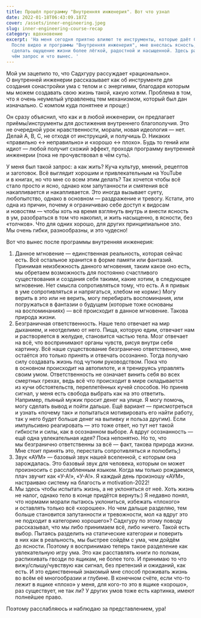 ```yaml
---
title: Прошёл программу "Внутренняя инженерия". Вот что узнал
date: 2022-01-18T06:43:09.187Z
cover: /assets/inner-engineering.jpeg
slug: inner-engineering-course-recap
category: вдохновение
excerpt: 'На меня сегодня приятно влияют те инструменты, которые даёт Садхгуру.
  После видео и программы "Внутренняя инженерия", мне внеслась ясность, как
  сделать ощущение жизни более лёгкой, радостной и насыщенной. Здесь расскажу, в
  чём запрос и что вынес. '
---
```

<p>Мой ум&nbsp;зацепило то, что Садхгуру рассуждает &laquo;рационально&raquo;. О&nbsp;внутренней инженерии рассказывает как об&nbsp;инструменте для создания сонастройки ума с&nbsp;телом и&nbsp;с&nbsp;энергиями, благодаря которым мы&nbsp;можем создавать свою жизнь такой, какую хотим. Проблема в&nbsp;том, что я&nbsp;очень неумелый управленец тем механизмом, который был дан изначально. С&nbsp;компом куда понятнее и&nbsp;проще:)</p>
<p>Он&nbsp;сразу объяснил, что как и&nbsp;в&nbsp;любой инженерии, он&nbsp;предлагает приёмы/инструменты для достижения внутреннего благополучия. Это не&nbsp;очередной урок нравственности, морали, новая идеология&nbsp;&mdash; нет. Делай A, B, C, не&nbsp;отходя от&nbsp;инструкций, и&nbsp;получишь D. Никаких &laquo;правильно <-> неправильно&raquo; и&nbsp;&laquo;хорошо <-> плохо&raquo;. Будь то&nbsp;гений или идиот&nbsp;&mdash; любой получит схожий эффект, проходя программу внутренней инженерии (пока не&nbsp;прочувствовал в&nbsp;чём суть).</p>
<p>У&nbsp;меня был такой запрос: а&nbsp;как жить? Куча культур, мнений, рецептов и&nbsp;заготовок. Всё выглядит хорошим и&nbsp;привлекательным на&nbsp;YouTube и&nbsp;в&nbsp;книгах, но&nbsp;что мне со&nbsp;всем этим делать? Так хочется чтобы всё стало просто и&nbsp;ясно, однако ком запутанности и&nbsp;смятения всё накапливается и&nbsp;накапливается. Это иногда вызывает суету, любопытство, однако в&nbsp;основном&nbsp;&mdash; раздражение и&nbsp;тревогу. Кстати, это одна из&nbsp;причин, почему я&nbsp;ограничиваю себе доступ к&nbsp;видосам и&nbsp;новостям&nbsp;&mdash; чтобы хоть на&nbsp;время взглянуть внутрь и&nbsp;внести ясность в&nbsp;ум, разобраться в&nbsp;том что накопил, и&nbsp;жить насыщенно, в&nbsp;ясности, без &laquo;толчков&raquo;. Что для одних хорошо, для других принципиальное зло. Мы&nbsp;очень гибки, разнообразны, и&nbsp;это чудесно!</p>
<p>Вот что вынес после программы внутренняя инженерия:</p>
<ol>
<li>Данное мгновение&nbsp;&mdash; единственная реальность, которая сейчас есть. Всё остальное хранится в&nbsp;форме памяти или фантазий. Принимая неизбежность данного мгновения, таким какое оно есть, мы&nbsp;обретаем возможность для постоянно счастливого существования и&nbsp;создания себя такими, какие хотим, в&nbsp;следующее мгновение. Нет смысла сопротивляться тому, что есть. А&nbsp;я&nbsp;привык в&nbsp;уме сопротивляться и&nbsp;напрягаться, хлебом не&nbsp;корми:) Могу верить в&nbsp;это или не&nbsp;верить, могу перебирать воспоминания, или погружаться в&nbsp;фантазии о&nbsp;будущем (которые тоже основаны на&nbsp;воспоминаниях)&nbsp;&mdash; всё происходит в&nbsp;данное мгновение. Такова природа жизни.</li>
<li>Безграничная ответственность. Наше тело отвечает на&nbsp;мир дыханием, и&nbsp;неотделимо от&nbsp;него. Пища, которую едим, отвечает нам и&nbsp;растворяется в&nbsp;желудке, становится частью тела. Мозг отвечает на&nbsp;всё, что воспринимают органы чувств, рисуя внутри себя картинку. Всё наше существование безгранично ответственно, мне остаётся это только принять и&nbsp;отвечать осознанно. Тогда получаю силу создавать жизнь под чутким руководством. Пока что в&nbsp;основном происходит на&nbsp;автопилоте, и&nbsp;я&nbsp;тренируясь управлять своим умом. Ответственность не&nbsp;означает винить себя во&nbsp;всех смертных грехах, ведь всё что происходит в&nbsp;мире складывается из&nbsp;кучи обстоятельств, переплетённых кучей способов. Но&nbsp;приняв сигнал, у&nbsp;меня есть свобода выбрать как на&nbsp;это ответить. Например, пъяный мужик просит денег на&nbsp;улице. Я&nbsp;могу помочь, могу сделать вывод и&nbsp;пойти дальше. Ещё вариант&nbsp;&mdash; присмотреться и&nbsp;узнать &laquo;почему так&raquo; и&nbsp;попытаться мотивировать его найти работу, так у&nbsp;него будет больше денег на&nbsp;выпивку и&nbsp;польза другим). Если импульсивно реагировать&nbsp;&mdash; это тоже ответ, но&nbsp;тут нет такой гибкости и&nbsp;силы, как в&nbsp;осознанном выборе. А&nbsp;вдруг осознанность&nbsp;&mdash; ещё одна увлекательная идея? Пока непонятно. Но&nbsp;то, что мы&nbsp;безгранично ответственны за&nbsp;всё&nbsp;&mdash; факт, такова природа жизни. Мне стоит принять это, перестать сопротивляться и&nbsp;полюбить;)</li>
<li>Звук &laquo;АУМ&raquo;&nbsp;&mdash; базовый звук нашей вселенной, с&nbsp;которым она зарождалась. Это базовый звук для человека, которым он&nbsp;может произносить с&nbsp;расслабленным языком. Когда мы&nbsp;только рождаемся, плач звучит как &laquo;<nobr>У-А</nobr>!&raquo;, &laquo;<nobr>У-А</nobr>!&raquo;. Я&nbsp;каждый день произношу &laquo;АУМ&raquo;, настраиваю систему на&nbsp;благость и&nbsp;<nobr>motivation-2022</nobr>!</li>
<li>Мы&nbsp;здесь чтобы испытать жизнь, а&nbsp;не&nbsp;уклоняться от&nbsp;неё. Хоть жизнь не&nbsp;налог, однако тело в&nbsp;конце придётся вернуть:) Я&nbsp;недавно понял, что нормами морали пытаюсь уклониться, избежать &laquo;плохого&raquo; и&nbsp;оставлять только всё &laquo;хорошее&raquo;. Но&nbsp;чем дальше разделяю, тем больше становится запутанности и&nbsp;тревожности, мол &laquo;а&nbsp;вдруг это не&nbsp;подходит в&nbsp;категорию хорошего&raquo;? Садхгуру по&nbsp;этому поводу рассказывал, что мы&nbsp;либо принимаем всё, либо ничего. Такой есть выбор. Пытаясь разделить на&nbsp;статические категории и&nbsp;поверить в&nbsp;них как в&nbsp;реальность, мы&nbsp;быстрее сойдём с&nbsp;ума, чем дойдём до&nbsp;ясности. Поэтому я&nbsp;воспринимаю теперь такое разделение как увлекательную игру ума. Это как расставлять книги по&nbsp;полкам, распихивать гвозди по&nbsp;ящикам, не&nbsp;более того. И&nbsp;принимаю то&nbsp;что вижу/слышу/чувствую как сигнал, без претензий и&nbsp;ожиданий, как есть. И&nbsp;это единственный знакомый мне способ проживать жизнь во&nbsp;всём её многообразии и&nbsp;глубине. В&nbsp;конечном счёте, если <nobr>что-то</nobr> лежит в&nbsp;ящике &laquo;плохо&raquo; у&nbsp;меня, для <nobr>кого-то</nobr> это в&nbsp;ящике &laquo;хорошо&raquo;, раз существует, не&nbsp;так&nbsp;ли? У&nbsp;других умов тоже есть картинка, имеют полнейшее право.</li>
</ol>
<p>Поэтому расслабляюсь и&nbsp;наблюдаю за&nbsp;представлением, ура!</p>